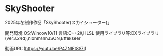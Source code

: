# SkyShooter
2025年冬制作作品「SkyShooter(スカイシューター)」

開発環境
OS:Window10/11
言語:C++20,HLSL
使用ライブラリ等:DXライブラリ(ver3.24d),nlohmannJSON,Effekseer

動画URL:(https://youtu.be/P4ZNIFt8S7I)

